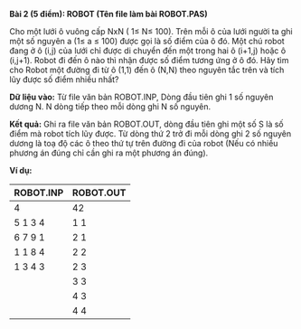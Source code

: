 **Bài 2 (5 điểm): ROBOT (Tên file làm bài ROBOT.PAS)**

Cho một lưới ô vuông cấp NxN ( 1≤ N≤ 100). Trên mỗi ô của lưới người ta ghi một số nguyên a (1≤ a ≤ 100)  được gọi là số điểm của ô đó. Một chú robot đang ở ô (i,j) của lưới chỉ được di chuyển đến một trong hai ô (i+1,j) hoặc ô (i,j+1). Robot đi đến ô nào thì nhận được số điểm tương ứng ở ô đó. Hãy tìm cho Robot một đường đi từ ô (1,1) đến ô (N,N) theo nguyên tắc trên và tích lũy được số điểm nhiều nhất?

**Dữ liệu vào:** Từ file văn bản ROBOT.INP, 
Dòng đầu tiên ghi 1 số nguyên dương N.
	N dòng tiếp theo mỗi dòng ghi N số nguyên.
	
**Kết quả:** Ghi ra file văn bản ROBOT.OUT, dòng đầu tiên ghi một số S là số điểm mà robot tích lũy được. Từ dòng thứ 2 trở đi mỗi dòng ghi 2 số nguyên dương là toạ độ các ô theo thứ tự trên đường đi của robot (Nếu có nhiều phương án đúng chỉ cần ghi ra một phương án đúng).

**Ví dụ:**

| ROBOT.INP | ROBOT.OUT |
| --------------| ---------------|
| 4 | 42 |
| 5  1  3  4 |  1 1|
 | 6  7  9  1| 2 1| 
  |1  1  8  4|  2 2|
  |1  3  4  3| 2 3|
  | | 3 3|
  | | 4 3|
  | | 4 4|
 